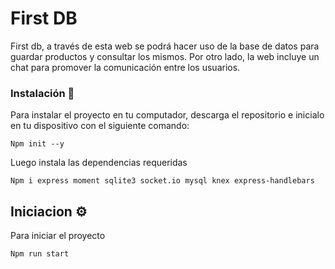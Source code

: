 # First DB

First db, a través de esta web se podrá hacer uso de la base de datos para guardar productos y consultar los mismos. Por otro lado, la web incluye un chat para promover la comunicación entre los usuarios.

### Instalación 🔧

Para instalar el proyecto en tu computador, descarga el repositorio e inicialo en tu dispositivo con el siguiente comando:

```
Npm init --y
```

Luego instala las dependencias requeridas

```
Npm i express moment sqlite3 socket.io mysql knex express-handlebars
```

## Iniciacion ⚙️

Para iniciar el proyecto

```
Npm run start
```

